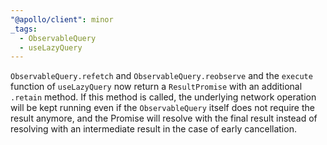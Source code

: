 ```yaml
---
"@apollo/client": minor
_tags:
  - ObservableQuery
  - useLazyQuery
---
```


`ObservableQuery.refetch` and `ObservableQuery.reobserve` and the `execute` function of `useLazyQuery` now return a
`ResultPromise` with an additional `.retain` method.
If this method is called, the underlying network operation will be kept running even if the `ObservableQuery` itself does
not require the result anymore, and the Promise will resolve with the final result instead of resolving with an intermediate
result in the case of early cancellation.
